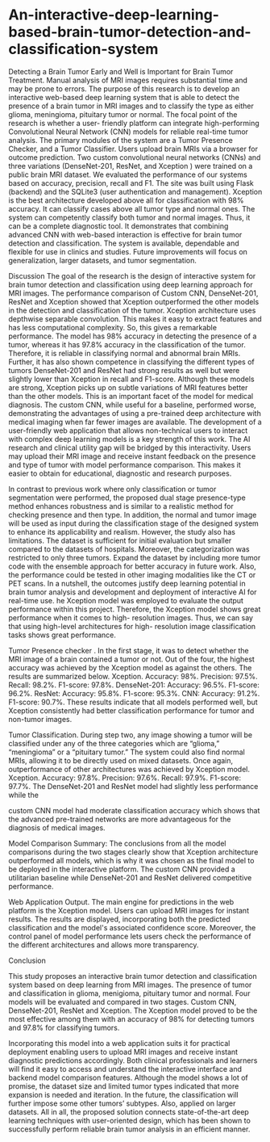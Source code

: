 # An-interactive-deep-learning-based-brain-tumor-detection-and-classification-system

Detecting a Brain Tumor Early and Well is Important for Brain Tumor Treatment. Manual analysis of MRI images requires substantial time and may be prone to errors. The purpose of this research is to develop an interactive web-based deep learning system that is able to detect the presence of a brain tumor in MRI images and to classify the type as either glioma, meningioma, pituitary tumor or normal. The focal point of the research is whether a user- friendly platform can integrate high-performing Convolutional Neural Network (CNN) models for reliable real-time tumor analysis. The primary modules of the system are a Tumor Presence Checker, and a Tumor Classifier. Users upload brain MRIs via a browser for outcome prediction. Two custom convolutional neural networks (CNNs) and three variations (DenseNet-201, ResNet, and Xception ) were trained on a public brain MRI dataset. We evaluated the performance of our systems based on accuracy, precision, recall and F1. The site was built using Flask (backend) and the SQLite3 (user authentication and management). Xception is the best architecture developed above all for classification with 98% accuracy. It can classify cases above all tumor type and normal ones. The system can competently classify both tumor and normal images. Thus, it can be a complete diagnostic tool. It demonstrates that combining advanced CNN with web-based interaction is effective for brain tumor detection and classification. The system is available, dependable and flexible for use in clinics and studies. Future improvements will focus on generalization, larger datasets, and tumor segmentation.

Discussion
The goal of the research is the design of interactive system for brain tumor detection and classification using deep learning approach for MRI images. The performance	comparison	of Custom CNN, DenseNet-201, ResNet and Xception showed that Xception outperformed the other models in the detection and classification of the tumor. Xception architecture uses depthwise separable convolution. This makes it easy to extract features and has less computational complexity. So, this gives a remarkable performance. The model has 98% accuracy in detecting the presence of a tumor, whereas it has 97.8% accuracy in the classification of the tumor. Therefore, it is reliable in classifying normal and abnormal brain MRIs. Further, it has also shown competence in classifying the different  types  of  tumors DenseNet-201 and ResNet had strong results as well but were slightly lower than Xception in recall and F1-score. Although these models are strong, Xception picks up on subtle variations of MRI features better than the other models. This is an important facet of the model for medical diagnosis. The custom CNN, while useful for a baseline, performed worse, demonstrating the advantages of using a pre-trained deep architecture with medical imaging when far  fewer  images  are  available. The development of a user-friendly web application that allows non-technical users to interact with complex deep learning models is a key strength of this work. The AI research and clinical utility gap will be bridged by this interactivity. Users may upload their MRI image and receive instant feedback on the presence and type of tumor with model performance comparison. This makes it easier to obtain for educational, diagnostic and research purposes.

In contrast to previous work where only classification or tumor segmentation were performed, the proposed dual stage presence-type method enhances robustness and is similar to a realistic method for checking presence and then type. In addition, the normal and tumor image will be used as input during the classification stage of the designed system to enhance its applicability and realism. However, the study also has limitations. The dataset is sufficient for initial evaluation but smaller compared to the datasets of hospitals. Moreover, the categorization was restricted to only three tumors.
Expand the dataset by including more tumor code with the ensemble approach for better accuracy in future work. Also, the performance could be tested in other imaging modalities like the CT or PET scans.
In a nutshell, the outcomes justify deep learning potential in brain tumor analysis and development and deployment of interactive AI for real-time use. he Xception model was employed to evaluate the output performance within this project. Therefore, the Xception model shows great performance when it comes to high- resolution images. Thus, we can say that using high-level architectures for high- resolution image classification tasks shows great performance.


Tumor Presence checker .
In the first stage, it was to detect whether the MRI image of a brain contained a tumor or not. Out of the four, the highest accuracy was achieved by the Xception model as against the others. The results are summarized below.
Xception.
Accuracy: 98%.
Precision: 97.5%.
Recall: 98.2%.
F1-score: 97.8%.
DenseNet-201:
Accuracy: 96.5%.
F1-score: 96.2%.
ResNet:
Accuracy: 95.8%.
F1-score: 95.3%.
CNN:
Accuracy: 91.2%.
F1-score: 90.7%.
These results indicate that all models performed well, but Xception consistently had better classification performance for tumor and non-tumor images.

Tumor Classification.
During step two, any image showing a tumor will be classified under any of the three categories which are “glioma,” “meningioma” or a “pituitary tumor.” The system could also find normal MRIs, allowing it to be directly used on mixed datasets.
Once again, outperformance of other architectures was achieved by Xception model.
Xception.
Accuracy: 97.8%.
Precision: 97.6%.
Recall: 97.9%.
F1-score: 97.7%.
The DenseNet-201 and ResNet model had slightly less performance while the

custom CNN model had moderate classification accuracy which shows that the advanced pre-trained networks are more advantageous for the diagnosis of medical images.

Model Comparison Summary:
The conclusions from all the model comparisons during the two stages clearly show that Xception architecture outperformed all models, which is why it was chosen as the final model to be deployed in the interactive platform. The custom CNN provided a utilitarian baseline while DenseNet-201 and ResNet delivered competitive performance.

Web Application Output.
The main engine for predictions in the web platform is the Xception model. Users can upload MRI images for instant results. The results are displayed, incorporating both the predicted classification and the model's associated confidence score. Moreover, the control panel of model performance lets users check the performance of the different architectures and allows more transparency.

Conclusion

This study proposes an interactive brain tumor detection and classification system based on deep learning from MRI images. The presence of tumor and classification in glioma, menigioma, pituitary tumor and normal. Four models will be evaluated and compared in two stages. Custom CNN, DenseNet-201, ResNet and Xception. The Xception model proved to be the most effective among them with an accuracy of 98% for detecting tumors and 97.8% for classifying tumors.

Incorporating this model into a web application suits it for practical deployment enabling users to upload MRI images and receive instant diagnostic predictions accordingly. Both clinical professionals and learners will find it easy to access and understand the interactive interface and backend model comparison features.
Although the model shows a lot of promise, the dataset size and limited tumor types indicated that more expansion is needed and iteration. In the future, the classification will further impose some other tumors’ subtypes. Also, applied on larger datasets.
All in all, the proposed solution connects state-of-the-art deep learning techniques with user-oriented design, which has been shown to successfully perform reliable brain tumor analysis in an efficient manner.

